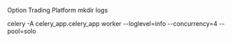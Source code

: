 Option Trading Platform
mkdir logs

celery -A celery_app.celery_app worker --loglevel=info --concurrency=4 --pool=solo